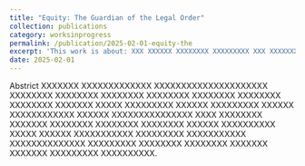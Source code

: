 ```yaml
---
title: "Equity: The Guardian of the Legal Order"
collection: publications
category: worksinprogress
permalink: /publication/2025-02-01-equity-the
excerpt: 'This work is about: XXX XXXXXX XXXXXXXX XXXXXXXXX XXX XXXXXXX XXXX XXXXXXX XXXXXX XXXXXX XXXXX XXXXXXXXX XXXX XXXXXX XXXXX.'
date: 2025-02-01
---
```

Abstrict XXXXXXX XXXXXXXXXXXXX XXXXXXXXXXXXXXXXXXXXX XXXXXXXX XXXXXXXX XXXXXXXX XXXXXXXX XXXXXXXX XXXXXXXX XXXXXXXX XXXXXXX XXXXX XXXXXXXXX XXXXXX XXXXXXXXX XXXXXX XXXXXXXXXXXX XXXXXX XXXXXXXXXXXXXXX XXXX XXXXXXXX XXXXXXX XXXXXXXX XXXXXXXX XXXXXXXX XXXXXX XXXXXXXXXX XXXXX XXXXXX XXXXXXXXXXX XXXXXXXXX XXXXXXXXXXX XXXXXXXXXXXXXX XXXXXXXXX XXXXXXXX XXXXXXXX XXXXXXX XXXXXXX XXXXXXXXX XXXXXXXXXX.